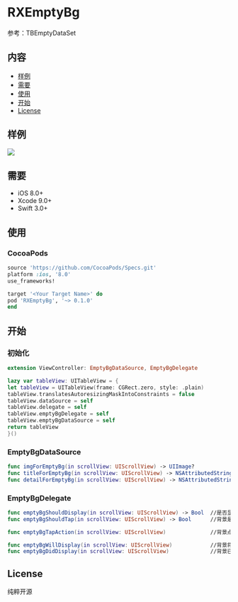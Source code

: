 # RXEmptyBg
参考：TBEmptyDataSet

## 内容

- [样例](#样例)
- [需要](#需要)
- [使用](#使用)
- [开始](#开始)
- [License](#license)

## 样例

![](https://github.com/AlphaDog13/RXCalendarView/blob/master/IMB_v8DCxy.GIF) 


## 需要

- iOS 8.0+
- Xcode 9.0+
- Swift 3.0+

## 使用

### CocoaPods

```ruby
source 'https://github.com/CocoaPods/Specs.git'
platform :ios, '8.0'
use_frameworks!

target '<Your Target Name>' do
pod 'RXEmptyBg', '~> 0.1.0'
end
```

## 开始

### 初始化

```swift
extension ViewController: EmptyBgDataSource, EmptyBgDelegate

lazy var tableView: UITableView = {
let tableView = UITableView(frame: CGRect.zero, style: .plain)
tableView.translatesAutoresizingMaskIntoConstraints = false
tableView.dataSource = self
tableView.delegate = self
tableView.emptyBgDelegate = self
tableView.emptyBgDataSource = self
return tableView
}()
```

### EmptyBgDataSource

```swift
func imgForEmptyBg(in scrollView: UIScrollView) -> UIImage?                //背景图片
func titleForEmptyBg(in scrollView: UIScrollView) -> NSAttributedString?   //背景标题
func detailForEmptyBg(in scrollView: UIScrollView) -> NSAttributedString?  //背景详情
```

### EmptyBgDelegate

```swift
func emptyBgShouldDisplay(in scrollView: UIScrollView) -> Bool  //是否显示背景
func emptyBgShouldTap(in scrollView: UIScrollView) -> Bool      //背景是否可点击

func emptyBgTapAction(in scrollView: UIScrollView)              //背景点击事件

func emptyBgWillDisplay(in scrollView: UIScrollView)            //背景将显示
func emptyBgDidDisplay(in scrollView: UIScrollView)             //背景已显示
```

## License

纯粹开源

